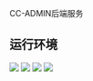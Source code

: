 CC-ADMIN后端服务

## 运行环境
![](https://img.shworkflowsields.io/badge/-MYSQL_5.7-4479A1?style=flat-square&logo=mysql&logoColor=FFFFFF)
![](https://img.shields.io/badge/-JDK_17-4479A1?style=flat-square&logo=OpenJdk&logoColor=FFFFFF)
![](https://img.shields.io/badge/-CentOS_7-4479A1?style=flat-square&logo=centos&logoColor=FFFFFF)
![](https://img.shields.io/badge/-Redis-4479A1?style=flat-square&logo=redis&logoColor=FFFFFF)

